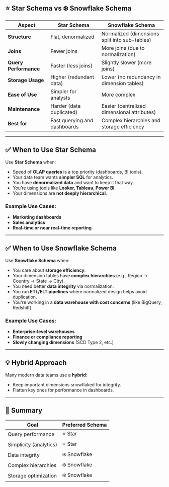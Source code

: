 ## ⭐ Star Schema vs ❄️ Snowflake Schema

| Aspect                      | **Star Schema**                               | **Snowflake Schema**                          |
|----------------------------|-----------------------------------------------|-----------------------------------------------|
| **Structure**              | Flat, denormalized                            | Normalized (dimensions split into sub-tables) |
| **Joins**                  | Fewer joins                                   | More joins (due to normalization)             |
| **Query Performance**      | Faster (less joins)                           | Slightly slower (more joins)                  |
| **Storage Usage**          | Higher (redundant data)                       | Lower (no redundancy in dimension tables)     |
| **Ease of Use**            | Simpler for analysts                          | More complex                                   |
| **Maintenance**            | Harder (data duplicated)                      | Easier (centralized dimensional attributes)    |
| **Best for**               | Fast querying and dashboards                  | Complex hierarchies and storage efficiency    |

---

## ✅ When to Use **Star Schema**

Use **Star Schema** when:
- Speed of **OLAP queries** is a top priority (dashboards, BI tools).
- Your data team wants **simpler SQL** for analytics.
- You have **denormalized data** and want to keep it that way.
- You’re using tools like **Looker, Tableau, Power BI**.
- Your dimensions are **not deeply hierarchical**.

### Example Use Cases:
- **Marketing dashboards**
- **Sales analytics**
- **Real-time or near real-time reporting**

---

## ✅ When to Use **Snowflake Schema**

Use **Snowflake Schema** when:
- You care about **storage efficiency**.
- Your dimension tables have **complex hierarchies** (e.g., Region → Country → State → City).
- You need better **data integrity** via normalization.
- You run **ETL/ELT pipelines** where normalized design helps avoid duplication.
- You're working in a **data warehouse with cost concerns** (like BigQuery, Redshift).

### Example Use Cases:
- **Enterprise-level warehouses**
- **Finance or compliance reporting**
- **Slowly changing dimensions** (SCD Type 2, etc.)

---

## 💡 Hybrid Approach

Many modern data teams use a **hybrid**:
- Keep important dimensions snowflaked for integrity.
- Flatten key ones for performance in dashboards.

---

## 📌 Summary

| Goal                     | Preferred Schema       |
|--------------------------|------------------------|
| Query performance        | ⭐ Star                 |
| Simplicity (analytics)   | ⭐ Star                 |
| Data integrity           | ❄️ Snowflake           |
| Complex hierarchies      | ❄️ Snowflake           |
| Storage optimization     | ❄️ Snowflake           |
